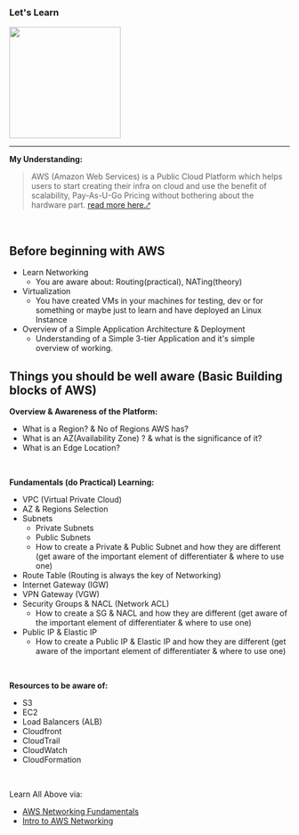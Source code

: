 ### Let's Learn 
<img src="https://pbs.twimg.com/profile_images/1473756532827246593/KRgw2UkV_400x400.jpg" width=200>

<!--
<img src="https://a0.awsstatic.com/libra-css/images/logos/aws_logo_smile_1200x630.png" width=200>
-->

---

<b> My Understanding: </b>

> AWS (Amazon Web Services) is a Public Cloud Platform which helps users to start creating their infra on cloud and use the benefit of scalability, Pay-As-U-Go Pricing without bothering about the hardware part. <a href="https://aws.amazon.com/getting-started/" target="_blank" rel="noopener noreferrer"> read more here.⤤ </a>

<br>

## Before beginning with AWS

- Learn Networking
    * You are aware about: Routing(practical), NATing(theory)
- Virtualization
    * You have created VMs in your machines for testing, dev or for something or maybe just to learn and have deployed an Linux Instance
- Overview of a Simple Application Architecture & Deployment
    * Understanding of a Simple 3-tier Application and it's simple overview of working.

## Things you should be well aware (Basic Building blocks of AWS) </b>

<b> Overview & Awareness of the Platform: </b>
- What is a Region? & No of Regions AWS has?
- What is an AZ(Availability Zone) ? & what is the significance of it?
- What is an Edge Location?

<br/>


<b> Fundamentals (do Practical) Learning: </b>
- VPC (Virtual Private Cloud)
- AZ & Regions Selection
- Subnets
   * Private Subnets
   * Public Subnets
   * How to create a Private & Public Subnet and how they are different (get aware of the important element of differentiater & where to use one)
- Route Table (Routing is always the key of Networking)
- Internet Gateway (IGW)
- VPN Gateway (VGW) 
- Security Groups & NACL (Network ACL)
    * How to create a SG & NACL and how they are different (get aware of the important element of differentiater & where to use one)
- Public IP & Elastic IP
    * How to create a Public IP & Elastic IP and how they are different (get aware of the important element of differentiater & where to use one)

<br/>

<b> Resources to be aware of: </b>
- S3
- EC2
- Load Balancers (ALB)
- Cloudfront
- CloudTrail
- CloudWatch
- CloudFormation

<br/>


Learn All Above via:
 - [AWS Networking Fundamentals](https://www.youtube.com/watch?v=hiKPPy584Mg)
 - [Intro to AWS Networking](https://www.youtube.com/watch?v=XZbvQWkpJTI)

